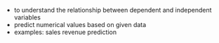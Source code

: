 - to understand the relationship between dependent and independent variables
- predict numerical values based on given data
- examples: sales revenue prediction